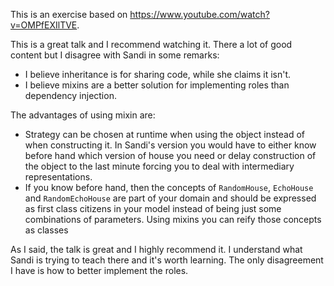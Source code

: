 This is an exercise based on https://www.youtube.com/watch?v=OMPfEXIlTVE.

This is a great talk and I recommend watching it. There a lot of good content but I disagree with Sandi in some remarks:

- I believe inheritance is for sharing code, while she claims it isn't.
- I believe mixins are a better solution for implementing roles than dependency injection.

The advantages of using mixin are:

- Strategy can be chosen at runtime when using the object instead of when constructing it. In Sandi's version you would have to either
  know before hand which version of house you need or delay construction of the object to the last minute forcing you to deal with
  intermediary representations.
- If you know before hand, then the concepts of `RandomHouse`, `EchoHouse` and `RandomEchoHouse` are part of your domain
  and should be expressed as first class citizens in your model instead of being just some combinations of parameters.
  Using mixins you can reify those concepts as classes

As I said, the talk is great and I highly recommend it. I understand what Sandi is trying to teach there and it's worth learning.
The only disagreement I have is how to better implement the roles.
